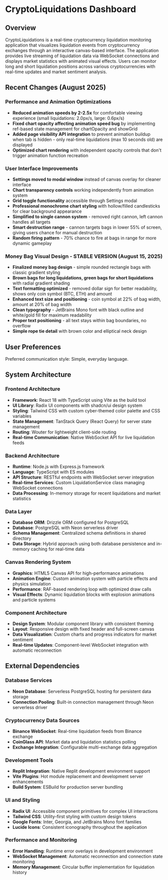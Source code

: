 # CryptoLiquidations Dashboard

## Overview

CryptoLiquidations is a real-time cryptocurrency liquidation monitoring application that visualizes liquidation events from cryptocurrency exchanges through an interactive canvas-based interface. The application provides live streaming of liquidation data via WebSocket connections and displays market statistics with animated visual effects. Users can monitor long and short liquidation positions across various cryptocurrencies with real-time updates and market sentiment analysis.

## Recent Changes (August 2025)

### Performance and Animation Optimizations
- **Reduced animation speeds by 2-2.5x** for comfortable viewing experience (small liquidations: 2.0px/s, large: 0.6px/s)
- **Fixed chart opacity affecting animation speed bug** by implementing ref-based state management for chartOpacity and showGrid
- **Added page visibility API integration** to prevent animation buildup when tab is hidden - only real-time liquidations (max 10 seconds old) are displayed
- **Optimized chart rendering** with independent opacity controls that don't trigger animation function recreation

### User Interface Improvements  
- **Settings moved to modal window** instead of canvas overlay for cleaner interface
- **Chart transparency controls** working independently from animation system
- **Grid toggle functionality** accessible through Settings modal
- **Professional monochrome chart styling** with hollow/filled candlesticks for clear background appearance
- **Simplified to single cannon system** - removed right cannon, left cannon handles all targets
- **Smart destruction range** - cannon targets bags in lower 55% of screen, giving users chance for manual destruction
- **Random firing pattern** - 70% chance to fire at bags in range for more dynamic gameplay

### Money Bag Visual Design - STABLE VERSION (August 15, 2025)
- **Finalized money bag design** - simple rounded rectangle bags with classic gradient styling
- **Brown bags for long liquidations, green bags for short liquidations** with radial gradient shading
- **Text formatting optimized** - removed dollar sign for better readability, shows only coin symbol (BTC, ETH) and amount
- **Enhanced text size and positioning** - coin symbol at 22% of bag width, amount at 20% of bag width
- **Clean typography** - JetBrains Mono font with black outline and white/gold fill for maximum readability
- **Proper text positioning** - all text stays within bag boundaries, no overflow
- **Simple rope tie detail** with brown color and elliptical neck design

## User Preferences

Preferred communication style: Simple, everyday language.

## System Architecture

### Frontend Architecture
- **Framework**: React 18 with TypeScript using Vite as the build tool
- **UI Library**: Radix UI components with shadcn/ui design system
- **Styling**: Tailwind CSS with custom cyber-themed color palette and CSS variables
- **State Management**: TanStack Query (React Query) for server state management
- **Routing**: Wouter for lightweight client-side routing
- **Real-time Communication**: Native WebSocket API for live liquidation feeds

### Backend Architecture
- **Runtime**: Node.js with Express.js framework
- **Language**: TypeScript with ES modules
- **API Structure**: RESTful endpoints with WebSocket server integration
- **Real-time Services**: Custom LiquidationService class managing WebSocket connections
- **Data Processing**: In-memory storage for recent liquidations and market statistics

### Data Layer
- **Database ORM**: Drizzle ORM configured for PostgreSQL
- **Database**: PostgreSQL with Neon serverless driver
- **Schema Management**: Centralized schema definitions in shared directory
- **Data Storage**: Hybrid approach using both database persistence and in-memory caching for real-time data

### Canvas Rendering System
- **Graphics**: HTML5 Canvas API for high-performance animations
- **Animation Engine**: Custom animation system with particle effects and physics simulation
- **Performance**: RAF-based rendering loop with optimized draw calls
- **Visual Effects**: Dynamic liquidation blocks with explosion animations and particle systems

### Component Architecture
- **Design System**: Modular component library with consistent theming
- **Layout**: Responsive design with fixed header and full-screen canvas
- **Data Visualization**: Custom charts and progress indicators for market sentiment
- **Real-time Updates**: Component-level WebSocket integration with automatic reconnection

## External Dependencies

### Database Services
- **Neon Database**: Serverless PostgreSQL hosting for persistent data storage
- **Connection Pooling**: Built-in connection management through Neon serverless driver

### Cryptocurrency Data Sources
- **Binance WebSocket**: Real-time liquidation feeds from Binance exchange
- **CoinGlass API**: Market data and liquidation statistics polling
- **Exchange Integration**: Configurable multi-exchange data aggregation

### Development Tools
- **Replit Integration**: Native Replit development environment support
- **Vite Plugins**: Hot module replacement and development server enhancements
- **Build System**: ESBuild for production server bundling

### UI and Styling
- **Radix UI**: Accessible component primitives for complex UI interactions
- **Tailwind CSS**: Utility-first styling with custom design tokens
- **Google Fonts**: Inter, Georgia, and JetBrains Mono font families
- **Lucide Icons**: Consistent iconography throughout the application

### Performance and Monitoring
- **Error Handling**: Runtime error overlays in development environment
- **WebSocket Management**: Automatic reconnection and connection state monitoring
- **Memory Management**: Circular buffer implementation for liquidation history